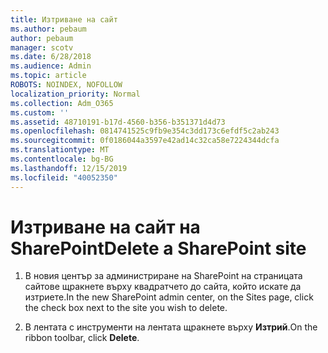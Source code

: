 ```yaml
---
title: Изтриване на сайт
ms.author: pebaum
author: pebaum
manager: scotv
ms.date: 6/28/2018
ms.audience: Admin
ms.topic: article
ROBOTS: NOINDEX, NOFOLLOW
localization_priority: Normal
ms.collection: Adm_O365
ms.custom: ''
ms.assetid: 48710191-b17d-4560-b356-b351371d4d73
ms.openlocfilehash: 0814741525c9fb9e354c3dd173c6efdf5c2ab243
ms.sourcegitcommit: 0f0186044a3597e42ad14c32ca58e7224344dcfa
ms.translationtype: MT
ms.contentlocale: bg-BG
ms.lasthandoff: 12/15/2019
ms.locfileid: "40052350"
---
```

# <a name="delete-a-sharepoint-site"></a><span data-ttu-id="09cb7-102">Изтриване на сайт на SharePoint</span><span class="sxs-lookup"><span data-stu-id="09cb7-102">Delete a SharePoint site</span></span>

1. <span data-ttu-id="09cb7-103">В новия център за администриране на SharePoint на страницата сайтове щракнете върху квадратчето до сайта, който искате да изтриете.</span><span class="sxs-lookup"><span data-stu-id="09cb7-103">In the new  SharePoint admin center, on the Sites page, click the check box next to the site you wish to delete.</span></span>
    
2. <span data-ttu-id="09cb7-104">В лентата с инструменти на лентата щракнете върху **Изтрий**.</span><span class="sxs-lookup"><span data-stu-id="09cb7-104">On the ribbon toolbar, click **Delete**.</span></span>
    

